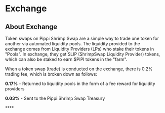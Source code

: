 # Exchange

## About Exchange​

Token swaps on Pippi Shrimp Swap are a simple way to trade one token for another via automated liquidity pools. The liquidity provided to the exchange comes from Liquidity Providers \(LPs\) who stake their tokens in "Pools". In exchange, they get SLIP \(ShrimpSwap Liquidity Provider\) tokens, which can also be staked to earn $PIPI tokens in the "farm".

When a token swap \(trade\) is conducted on the exchange, there is 0.2% trading fee, which is broken down as follows:

**0.17%** - Returned to liquidity pools in the form of a fee reward for liquidity providers

**0.03%** - Sent to the Pippi Shrimp Swap Treasury

\*\*\*\*

